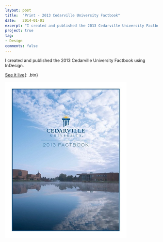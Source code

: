 ```yaml
---
layout: post
title:  "Print - 2013 Cedarville University Factbook"
date:   2014-01-01
excerpt: "I created and published the 2013 Cedarville University Factbook using InDesign."
project: true
tag:
- Design
comments: false
---
```


I created and published the 2013 Cedarville University Factbook using InDesign.

[See it live](http://www.cedarville.edu/~/media/Files/PDF/Factbook/2013/Factbook2013.pdf){: .btn}

![2013-factbook](/assets/img/2013-factbook.jpg)
